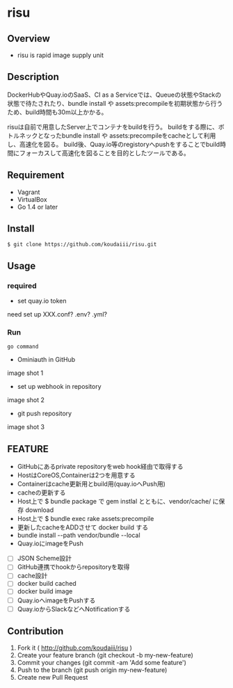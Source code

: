 # risu

## Overview

* risu is rapid image supply unit

## Description

DockerHubやQuay.ioのSaaS、CI as a Serviceでは、Queueの状態やStackの状態で待たされたり、bundle install や assets:precompileを初期状態から行うため、build時間も30m以上かかる。

risuは自前で用意したServer上でコンテナをbuildを行う。
buildをする際に、ボトルネックとなったbundle install や assets:precompileをcacheとして利用し、高速化を図る。
build後、Quay.io等のregistoryへpushをすることでbuild時間にフォーカスして高速化を図ることを目的としたツールである。

## Requirement

* Vagrant
* VirtualBox
* Go 1.4 or later

## Install

```
$ git clone https://github.com/koudaiii/risu.git
```

## Usage

### required

* set quay.io token

need set up XXX.conf? .env? .yml?

### Run

```
go command
```

* Ominiauth in GitHub

image shot 1

* set up webhook in repository

image shot 2

* git push repository

image shot 3

## FEATURE

 * GitHubにあるprivate repositoryをweb hook経由で取得する
 * HostはCoreOS,Containerは2つを用意する
 * Containerはcache更新用とbuild用(quay.ioへPush用)
 * cacheの更新する
  * Host上で $  bundle package で gem instlal とともに、vendor/cache/ に保存 download
  * Host上で $  bundle exec rake assets:precompile
 * 更新したcacheをADDさせて docker build する
  * bundle install --path vendor/bundle --local
 * Quay.ioにimageをPush

 - [ ] JSON Scheme設計
 - [ ] GitHub連携でhookからrepositoryを取得
 - [ ] cache設計
 - [ ] docker build cached
 - [ ] docker build image
 - [ ] Quay.ioへimageをPushする
 - [ ] Quay.ioからSlackなどへNotificationする

## Contribution

1. Fork it ( http://github.com/koudaiii/risu )
2. Create your feature branch (git checkout -b my-new-feature)
3. Commit your changes (git commit -am 'Add some feature')
4. Push to the branch (git push origin my-new-feature)
5. Create new Pull Request
